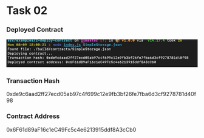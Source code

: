# Task 02

### Deployed Contract

<img src='contract.jpeg'/>

### Transaction Hash

0xde9c6aad2ff27ecd05ab97c4f699c12e9fb3bf26fe7fba6d3cf9278781d40f98

### Contract Address

0x6F61d89aF16c1eC49Fc5c4e6213915ddf8A3cCb0
